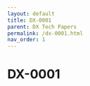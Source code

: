 ```yaml
---
layout: default
title: DX-0001
parent: DX Tech Papers
permalink: /dx-0001.html
nav_order: 1
---
```


# DX-0001



